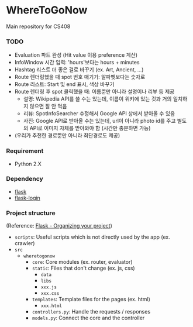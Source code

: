 # WhereToGoNow

Main repository for CS408

### TODO
- Evaluation 파트 완성 (Hit value 이용 preference 계산)
- InfoWindow 시간 입력: 'hours'보다는 hours + minutes
- Hashtag 리스트 더 좋은 걸로 바꾸기 (ex. Art, Ancient, ...)
- Route 렌더링했을 때 spot 번호 매기기: 알파벳보다는 숫자로
- Route 리스트: Start 및 end 표시, 색상 바꾸기
- Route 렌더링 후 spot 클릭했을 때: 이름뿐만 아니라 설명이나 리뷰 등 제공
  - 설명: Wikipedia API를 쓸 수는 있는데, 이름이 위키에 있는 것과 거의 일치하지
    않으면 잘 안 먹음
  - 리뷰: SpotInfoSearcher 수정해서 Google API 상에서 받아올 수 있음
  - 사진: Google API로 받아올 수는 있는데, url이 아니라 photo id를 주고
    별도의 API로 이미지 자체를 받아와야 함 (시간만 충분하면 가능)
- (우리가 추천한 경로뿐만 아니라 최단경로도 제공)

### Requirement
- Python 2.X

### Dependency
- [flask](http://flask.pocoo.org/)
- [flask-login](https://github.com/maxcountryman/flask-login)

### Project structure
(Reference: [Flask - Organizing your project](http://exploreflask.com/en/latest/organizing.html))

- `scripts`: Useful scripts which is not directly used by the app (ex. crawler)
- `src`
  - `wheretogonow`
    - `core`: Core modules (ex. router, evaluator)
    - `static`: Files that don't change (ex. js, css)
      - `data`
      - `libs`
      - `xxx.js`
      - `xxx.css`
    - `templates`: Template files for the pages (ex. html)
      - `xxx.html`
    - `controllers.py`: Handle the requests / responses
    - `models.py`: Connect the core and the controller
